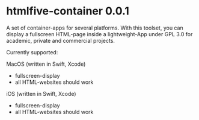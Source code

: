 # htmlfive-container 0.0.1

A set of container-apps for several platforms. With this toolset, you can display a fullscreen HTML-page inside a lightweight-App under GPL 3.0 for academic, private and commercial projects.

Currently supported:

MacOS (written in Swift, Xcode)
- fullscreen-display
- all HTML-websites should work

iOS (written in Swift, Xcode)
- fullscreen-display
- all HTML-websites should work

